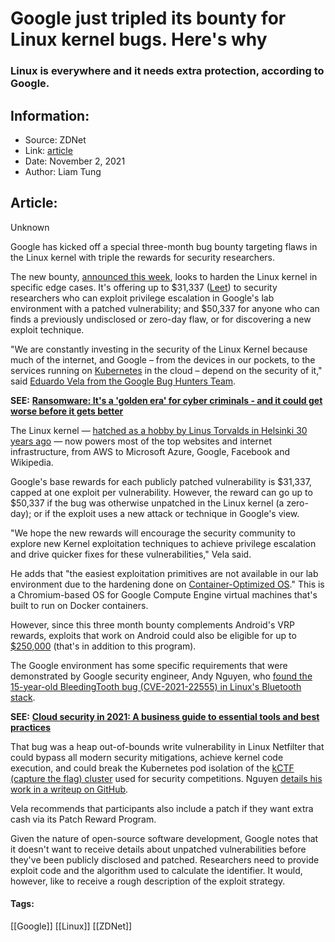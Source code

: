 # Google just tripled its bounty for Linux kernel bugs. Here's why
### Linux is everywhere and it needs extra protection, according to Google.

## Information:
+ Source: ZDNet
+ Link: [article](https://www.zdnet.com/article/google-just-tripled-its-bounty-for-linux-kernel-bugs-heres-why/)
+ Date: November 2, 2021
+ Author: Liam Tung


## Article:
Unknown

Google has kicked off a special three-month bug bounty targeting flaws in the Linux kernel with triple the rewards for security researchers.

The new bounty, [announced this week](https://security.googleblog.com/2021/11/trick-treat-paying-leets-and-sweets-for.html), looks to harden the Linux kernel in specific edge cases. It's offering up to $31,337 ([Leet](https://en.wikipedia.org/wiki/Leet)) to security researchers who can exploit privilege escalation in Google's lab environment with a patched vulnerability; and $50,337 for anyone who can finds a previously undisclosed or zero-day flaw, or for discovering a new exploit technique. 


"We are constantly investing in the security of the Linux Kernel because much of the internet, and Google – from the devices in our pockets, to the services running on [Kubernetes](https://kubernetes.io/) in the cloud – depend on the security of it," said [Eduardo Vela from the Google Bug Hunters Team](https://security.googleblog.com/2021/11/trick-treat-paying-leets-and-sweets-for.html).

**SEE:** [**Ransomware: It's a 'golden era' for cyber criminals - and it could get worse before it gets better**](https://www.zdnet.com/article/ransomware-its-a-golden-era-for-cyber-criminals-and-it-could-get-worse-before-it-gets-better/)

The Linux kernel — [hatched as a hobby by Linus Torvalds in Helsinki 30 years ago](https://www.zdnet.com/article/linus-torvalds-on-linuxs-30th-birthday/) — now powers most of the top websites and internet infrastructure, from AWS to Microsoft Azure, Google, Facebook and Wikipedia.   

Google's base rewards for each publicly patched vulnerability is $31,337, capped at one exploit per vulnerability. However, the reward can go up to $50,337 if the bug was otherwise unpatched in the Linux kernel (a zero-day); or if the exploit uses a new attack or technique in Google's view.

"We hope the new rewards will encourage the security community to explore new Kernel exploitation techniques to achieve privilege escalation and drive quicker fixes for these vulnerabilities," Vela said.






He adds that "the easiest exploitation primitives are not available in our lab environment due to the hardening done on [Container-Optimized OS](https://cloud.google.com/container-optimized-os/docs)." This is a Chromium-based OS for Google Compute Engine virtual machines that's built to run on Docker containers. 

However, since this three month bounty complements Android's VRP rewards, exploits that work on Android could also be eligible for up to [$250,000](https://bughunters.google.com/about/rules/6171833274204160) (that's in addition to this program).

The Google environment has some specific requirements that were demonstrated by Google security engineer, Andy Nguyen, who [found the 15-year-old BleedingTooth bug (CVE-2021-22555) in Linux's Bluetooth stack](https://www.zdnet.com/article/google-warns-of-severe-bleedingtooth-bluetooth-flaw-in-linux-kernel/). 

**SEE:** [**Cloud security in 2021: A business guide to essential tools and best practices**](https://www.zdnet.com/article/cloud-security-in-2021-a-business-guide-to-essential-tools-and-best-practices/)

That bug was a heap out-of-bounds write vulnerability in Linux Netfilter that could bypass all modern security mitigations, achieve kernel code execution, and could break the Kubernetes pod isolation of the [kCTF (capture the flag) cluster](https://google.github.io/kctf/vrp.html) used for security competitions. Nguyen [details his work in a writeup on GitHub](https://github.com/google/security-research/blob/master/pocs/linux/cve-2021-22555/writeup.md). 

Vela recommends that participants also include a patch if they want extra cash via its Patch Reward Program.

Given the nature of open-source software development, Google notes that it doesn't want to receive details about unpatched vulnerabilities before they've been publicly disclosed and patched. Researchers need to provide exploit code and the algorithm used to calculate the identifier. It would, however, like to receive a rough description of the exploit strategy. 





#### Tags:
[[Google]] [[Linux]] [[ZDNet]]
